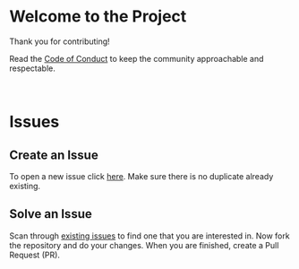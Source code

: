 # Welcome to the Project

Thank you for contributing!

Read the [Code of Conduct](./CODE_OF_CONDUCT.md) to keep the community approachable and respectable.

</br>

# Issues

## Create an Issue

To open a new issue click [here](https://github.com/rigydi/terraform-azurerm-spoke-network-composition/issues/new/choose). Make sure there is no duplicate already existing.
</br>

## Solve an Issue

Scan through [existing issues](https://github.com/rigydi/terraform-azurerm-spoke-network-composition/issues) to find one that you are interested in. Now fork the repository and do your changes. When you are finished, create a Pull Request (PR).